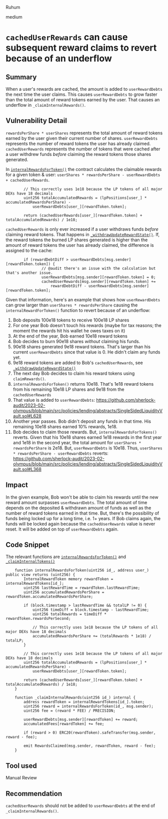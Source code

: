 Ruhum

medium

# `cachedUserRewards` can cause subsequent reward claims to revert because of an underflow

## Summary
When a user's rewards are cached, the amount is added to `userRewardDebts` the next time the user claims. This causes `userRewardDebts` to grow faster than the total amount of reward tokens earned by the user. That causes an underflow in `_claimInternalRewards()`.

## Vulnerability Detail
`rewardsPerShare * userShares` represents the total amount of reward tokens earned by the user given their current number of shares.
`userRewardDebts` represents the number of reward tokens the user has already claimed.
`cachedUserRewards` represents the number of tokens that were cached after a user withdrew funds *before* claiming the reward tokens those shares generated.

In [`internalRewardsForToken()`](https://github.com/sherlock-audit/2023-02-olympus/blob/main/src/policies/lending/abstracts/SingleSidedLiquidityVault.sol#L367-L371) the contract calculates the claimable rewards for a given token & user: `userShares * rewardsPerShare - userRewardDebts + cachedUserRewards`.

```sol
        // This correctly uses 1e18 because the LP tokens of all major DEXs have 18 decimals
        uint256 totalAccumulatedRewards = (lpPositions[user_] * accumulatedRewardsPerShare) -
            userRewardDebts[user_][rewardToken.token];

        return (cachedUserRewards[user_][rewardToken.token] + totalAccumulatedRewards) / 1e18;
```

`cachedUserRewards` is only ever increased if a user withdraws funds *before* claiming reward tokens. That happens in [`_withdrawUpdateRewardState()`](https://github.com/sherlock-audit/2023-02-olympus/blob/main/src/policies/lending/abstracts/SingleSidedLiquidityVault.sol#L566-L619). If, the reward tokens the burned LP shares generated is higher than the amount of reward tokens the user has already claimed, the difference is assigned to the cache:
```sol
        if (rewardDebtDiff > userRewardDebts[msg.sender][rewardToken.token]) {
                // @audit there's an issue with the calculation but that's another issue.
                userRewardDebts[msg.sender][rewardToken.token] = 0;
                cachedUserRewards[msg.sender][rewardToken.token] +=
                    rewardDebtDiff - userRewardDebts[msg.sender][rewardToken.token];
```

Given that information, here's an example that shows how `userRewardDebts` can grow larger than `userShares * rewardsPerShare` causing the `internalRewardForToken()` function to revert because of an underflow:
1. Bob deposits 100e18 tokens to receive 100e18 LP shares
2. For one year Bob doesn't touch his rewards (maybe for tax reasons; the moment the rewards hit his wallet he owes taxes on it)
3. At the end of the year, Bob earned 10e18 reward tokens
4. Bob decides to burn 90e18 shares *without* claiming his funds.
5. 90e18 shares generated 9e18 reward tokens. That's larger than his current `userRewardDebts` since that value is 0. He didn't claim any funds yet.
6. 9e18 reward tokens are added to Bob's `cachedUserRewards`, see [`_withdrawUpdateRewardState()`](https://github.com/sherlock-audit/2023-02-olympus/blob/main/src/policies/lending/abstracts/SingleSidedLiquidityVault.sol#L566-L61)
7. The next day Bob decides to claim his reward tokens using `claimRewards()`.
8. `internalRewardsForToken()` returns 10e18. That's 1e18 reward tokens from his remaining 10e18 LP shares and 9e18 from the `cachedUserRewards`
9. That value is added to `userRewardDebts`: https://github.com/sherlock-audit/2023-02-olympus/blob/main/src/policies/lending/abstracts/SingleSidedLiquidityVault.sol#L628
10. Another year passes. Bob didn't deposit any funds in that time. His remaining 10e18 shares earned 10% rewards, 1e18.
11. Bob decides to claim those rewards. But, `internalRewardsForTokens()` reverts. Given that his 10e18 shares earned 1e18 rewards in the first year and 1e18 in the second year, the total amount for `userShares * rewardsPerShare` is 2e18. But, `userRewardDebts` is 10e18. Thus, `userShares * rewardsPerShare - userRewardDebts` reverts: https://github.com/sherlock-audit/2023-02-olympus/blob/main/src/policies/lending/abstracts/SingleSidedLiquidityVault.sol#L368

## Impact
In the given example, Bob won't be able to claim his rewards until the new reward amount surpasses `userRewardDebts`. The total amount of time depends on the deposited & withdrawn amount of funds as well as the number of reward tokens earned in that time. But, there's the possibility of funds being locked up for a long time, i.e. 1+ years. If Bob claims again, the funds will be locked again because the `cachedUserRewards` value is never reset. It will be added on top of `userRewardDebts` again.

## Code Snippet
The relevant functions are  [`internalRewardsForToken()`](https://github.com/sherlock-audit/2023-02-olympus/blob/main/src/policies/lending/abstracts/SingleSidedLiquidityVault.sol#L354) and [`_claimInternalTokens()`](https://github.com/sherlock-audit/2023-02-olympus/blob/main/src/policies/lending/abstracts/SingleSidedLiquidityVault.sol#L623-L634)

```sol
    function internalRewardsForToken(uint256 id_, address user_) public view returns (uint256) {
        InternalRewardToken memory rewardToken = internalRewardTokens[id_];
        uint256 lastRewardTime = rewardToken.lastRewardTime;
        uint256 accumulatedRewardsPerShare = rewardToken.accumulatedRewardsPerShare;

        if (block.timestamp > lastRewardTime && totalLP != 0) {
            uint256 timeDiff = block.timestamp - lastRewardTime;
            uint256 totalRewards = timeDiff * rewardToken.rewardsPerSecond;

            // This correctly uses 1e18 because the LP tokens of all major DEXs have 18 decimals
            accumulatedRewardsPerShare += (totalRewards * 1e18) / totalLP;
        }

        // This correctly uses 1e18 because the LP tokens of all major DEXs have 18 decimals
        uint256 totalAccumulatedRewards = (lpPositions[user_] * accumulatedRewardsPerShare) -
            userRewardDebts[user_][rewardToken.token];

        return (cachedUserRewards[user_][rewardToken.token] + totalAccumulatedRewards) / 1e18;
    }
    
    function _claimInternalRewards(uint256 id_) internal {
        address rewardToken = internalRewardTokens[id_].token;
        uint256 reward = internalRewardsForToken(id_, msg.sender);
        uint256 fee = (reward * FEE) / PRECISION;

        userRewardDebts[msg.sender][rewardToken] += reward;
        accumulatedFees[rewardToken] += fee;

        if (reward > 0) ERC20(rewardToken).safeTransfer(msg.sender, reward - fee);

        emit RewardsClaimed(msg.sender, rewardToken, reward - fee);
    }
```
## Tool used

Manual Review

## Recommendation
`cachedUserRewards` should not be added to `userRewardDebts` at the end of `_claimInternalRewards()`.
